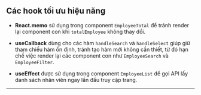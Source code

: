 


## Các hook tối ưu hiệu năng

- **React.memo** sử dụng trong component `EmployeeTotal` để tránh render lại component con khi `totalEmployee` không thay đổi.

- **useCallback** dùng cho các hàm `handleSearch` và `handleSelect` giúp giữ tham chiếu hàm ổn định, tránh tạo hàm mới không cần thiết, từ đó hạn chế việc render lại các component con như `EmployeeSearch` và `EmployeeFilter`.

- **useEffect** được sử dụng trong component `EmployeeList` để gọi API lấy danh sách nhân viên ngay lần đầu truy cập trang.
---




